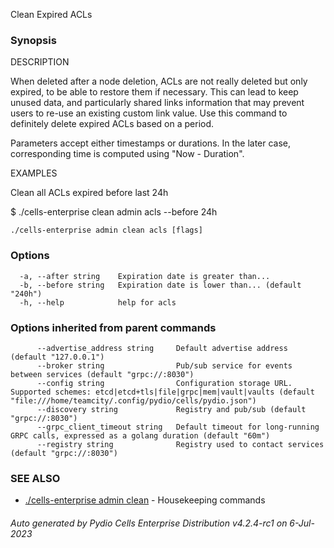 Clean Expired ACLs

### Synopsis


DESCRIPTION

  When deleted after a node deletion, ACLs are not really deleted but only expired, to be able to restore them
  if necessary. This can lead to keep unused data, and particularly shared links information that may prevent users to 
  re-use an existing custom link value. Use this command to definitely delete expired ACLs based on a period. 

  Parameters accept either timestamps or durations. In the later case, corresponding time is computed using "Now - Duration".

EXAMPLES

  Clean all ACLs expired before last 24h 

  $ ./cells-enterprise clean admin acls --before 24h 



```
./cells-enterprise admin clean acls [flags]
```

### Options

```
  -a, --after string    Expiration date is greater than...
  -b, --before string   Expiration date is lower than... (default "240h")
  -h, --help            help for acls
```

### Options inherited from parent commands

```
      --advertise_address string     Default advertise address (default "127.0.0.1")
      --broker string                Pub/sub service for events between services (default "grpc://:8030")
      --config string                Configuration storage URL. Supported schemes: etcd|etcd+tls|file|grpc|mem|vault|vaults (default "file:///home/teamcity/.config/pydio/cells/pydio.json")
      --discovery string             Registry and pub/sub (default "grpc://:8030")
      --grpc_client_timeout string   Default timeout for long-running GRPC calls, expressed as a golang duration (default "60m")
      --registry string              Registry used to contact services (default "grpc://:8030")
```

### SEE ALSO

* [./cells-enterprise admin clean](./cells-enterprise-admin-clean)	 - Housekeeping commands

###### Auto generated by Pydio Cells Enterprise Distribution v4.2.4-rc1 on 6-Jul-2023
